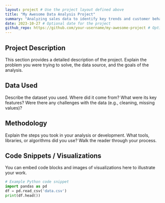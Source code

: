 ```yaml
---
layout: project # Use the project layout defined above
title: "My Awesome Data Analysis Project"
summary: "Analyzing sales data to identify key trends and customer behavior."
date: 2023-10-27 # Optional date for the project
github_repo: https://github.com/your-username/my-awesome-project # Optional link
---
```


## Project Description

This section provides a detailed description of the project. Explain the problem you were trying to solve, the data source, and the goals of the analysis.

## Data Used

Describe the dataset you used. Where did it come from? What were its key features? Were there any challenges with the data (e.g., cleaning, missing values)?

## Methodology

Explain the steps you took in your analysis or development. What tools, libraries, or algorithms did you use? Walk the reader through your process.

## Code Snippets / Visualizations

You can embed code blocks and images of visualizations here to illustrate your work.

```python
# Example Python code snippet
import pandas as pd
df = pd.read_csv('data.csv')
print(df.head())
```